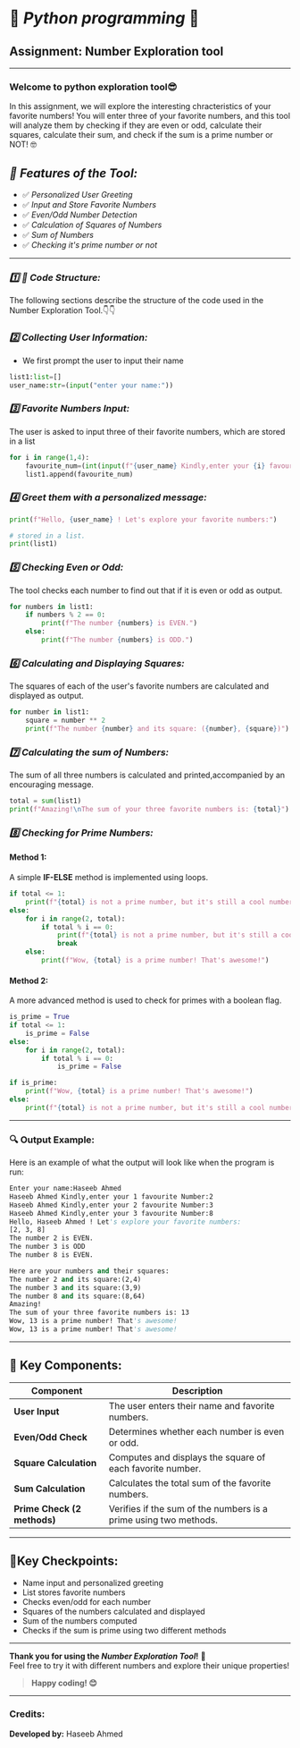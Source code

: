 # 🎯 **_Python programming_** 🎯

## **Assignment: Number Exploration tool**

---

### Welcome to python exploration tool😎

In this assignment, we will explore the interesting chracteristics of your favorite numbers! You will enter three of your favorite numbers, and this tool will analyze them by checking if they are even or odd, calculate their squares, calculate their sum, and check if the sum is a prime number or NOT! 🤓

## _🚀 Features of the Tool:_

- ✅ _Personalized User Greeting_
- ✅ _Input and Store Favorite Numbers_
- ✅ _Even/Odd Number Detection_
- ✅ _Calculation of Squares of Numbers_
- ✅ _Sum of Numbers_
- ✅ _Checking it's prime number or not_

---

### _1️⃣ 📑 Code Structure:_

The following sections describe the structure of the code used in the Number Exploration Tool.👇👇

### _2️⃣ Collecting User Information:_

- We first prompt the user to input their name

```python
list1:list=[]
user_name:str=(input("enter your name:"))
```

### _3️⃣ Favorite Numbers Input:_

The user is asked to input three of their favorite numbers, which are stored in a list

```python
for i in range(1,4):
    favourite_num=(int(input(f"{user_name} Kindly,enter your {i} favourite Number:")))
    list1.append(favourite_num)
```

### _4️⃣ Greet them with a personalized message:_

```Python
print(f"Hello, {user_name} ! Let's explore your favorite numbers:")

# stored in a list.
print(list1)
```

### _5️⃣ Checking Even or Odd:_

The tool checks each number to find out that if it is even or odd as output.

```python
for numbers in list1:
    if numbers % 2 == 0:
        print(f"The number {numbers} is EVEN.")
    else:
        print(f"The number {numbers} is ODD.")
```

### _6️⃣ Calculating and Displaying Squares:_

The squares of each of the user's favorite numbers are calculated and displayed as output.

```python
for number in list1:
    square = number ** 2
    print(f"The number {number} and its square: ({number}, {square})")
```

### _7️⃣ Calculating the sum of Numbers:_

The sum of all three numbers is calculated and printed,accompanied by an encouraging message.

```python
total = sum(list1)
print(f"Amazing!\nThe sum of your three favorite numbers is: {total}")
```

### _8️⃣ Checking for Prime Numbers:_

#### Method 1:

A simple **IF-ELSE** method is implemented using loops.

```python
if total <= 1:
    print(f"{total} is not a prime number, but it's still a cool number!")
else:
    for i in range(2, total):
        if total % i == 0:
            print(f"{total} is not a prime number, but it's still a cool number!")
            break
    else:
        print(f"Wow, {total} is a prime number! That's awesome!")
```

#### Method 2:

A more advanced method is used to check for primes with a boolean flag.

```python
is_prime = True
if total <= 1:
    is_prime = False
else:
    for i in range(2, total):
        if total % i == 0:
            is_prime = False

if is_prime:
    print(f"Wow, {total} is a prime number! That's awesome!")
else:
    print(f"{total} is not a prime number, but it's still a cool number!")
```

---

### 🔍 Output Example:

Here is an example of what the output will look like when the program is run:

```vb
Enter your name:Haseeb Ahmed
Haseeb Ahmed Kindly,enter your 1 favourite Number:2
Haseeb Ahmed Kindly,enter your 2 favourite Number:3
Haseeb Ahmed Kindly,enter your 3 favourite Number:8
Hello, Haseeb Ahmed ! Let's explore your favorite numbers:
[2, 3, 8]
The number 2 is EVEN.
The number 3 is ODD
The number 8 is EVEN.

Here are your numbers and their squares:
The number 2 and its square:(2,4)
The number 3 and its square:(3,9)
The number 8 and its square:(8,64)
Amazing!
The sum of your three favorite numbers is: 13
Wow, 13 is a prime number! That's awesome!
Wow, 13 is a prime number! That's awesome!
```

---

## **📌 Key Components:**

| Component                   | Description                                                      |
| --------------------------- | ---------------------------------------------------------------- |
| **User Input**              | The user enters their name and favorite numbers.                 |
| **Even/Odd Check**          | Determines whether each number is even or odd.                   |
| **Square Calculation**      | Computes and displays the square of each favorite number.        |
| **Sum Calculation**         | Calculates the total sum of the favorite numbers.                |
| **Prime Check (2 methods)** | Verifies if the sum of the numbers is a prime using two methods. |

---

## **🎯Key Checkpoints:**

- Name input and personalized greeting
- List stores favorite numbers
- Checks even/odd for each number
- Squares of the numbers calculated and displayed
- Sum of the numbers computed
- Checks if the sum is prime using two different methods

---

**Thank you for using the _Number Exploration Tool_!** 🎉  
Feel free to try it with different numbers and explore their unique properties!

> **Happy coding! 😊**

---

### **Credits:**

**Developed by:** Haseeb Ahmed
